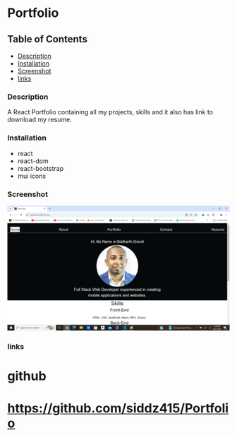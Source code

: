 # Portfolio

## Table of Contents
* [Description](#description)
* [Installation](#installation)
* [Screenshot](#screenshot)
* [links](#links)


### Description
A React Portfolio containing all my projects, skills and it also has link to download my resume.


### Installation
* react
* react-dom
* react-bootstrap
* mui icons


### Screenshot
![Screenshot of the Site](./portfolio/src/assets/react.png)

### links
# github
# https://github.com/siddz415/Portfolio